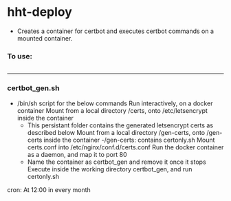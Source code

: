 # hht-deploy
- Creates a container for certbot and executes certbot commands on a mounted container.  
  
### To use:  
```bash hht-deploy.sh
```
---   
### certbot_gen.sh
- /bin/sh script for the below commands
Run interactively, on a docker container
Mount from a local directory /certs, onto /etc/letsencrypt inside the container
	- This persistant folder contains the generated letsencrypt certs as described below
Mount from a local directory /gen-certs, onto /gen-certs inside the container
	-/gen-certs: contains certonly.sh
Mount certs.conf into /etc/nginx/conf.d/certs.conf
Run the docker container as a daemon, and map it to port 80
	- Name the container as certbot_gen and remove it once it stops
Execute inside the working directory certbot_gen, and run certonly.sh


cron: At 12:00 in every month
